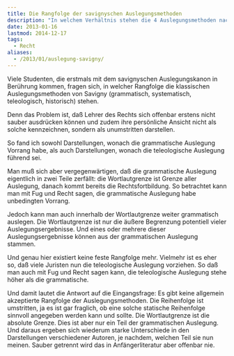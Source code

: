 ```yaml
---
title: Die Rangfolge der savignyschen Auslegungsmethoden
description: "In welchem Verhältnis stehen die 4 Auslegungsmethoden nach Savigny?"
date: 2013-01-16
lastmod: 2014-12-17
tags:
  - Recht
aliases:
  - /2013/01/auslegung-savigny/
---
```

Viele Studenten, die erstmals mit dem savignyschen Auslegungskanon in Berührung kommen, fragen sich, in welcher Rangfolge die klassischen Auslegungsmethoden von Savigny (grammatisch, systematisch, teleologisch, historisch) stehen.

Denn das Problem ist, daß Lehrer des Rechts sich offenbar erstens nicht sauber ausdrücken können und zudem ihre persönliche Ansicht nicht als solche kennzeichnen, sondern als unumstritten darstellen.

So fand ich sowohl Darstellungen, wonach die grammatische Auslegung Vorrang habe, als auch Darstellungen, wonach die teleologische Auslegung führend sei.

Man muß sich aber vergegenwärtigen, daß die grammatische Auslegung eigentlich in zwei Teile zerfällt: die Wortlautgrenze ist Grenze aller Auslegung, danach kommt bereits die Rechtsfortbildung. So betrachtet kann man mit Fug und Recht sagen, die grammatische Auslegung habe unbedingten Vorrang.

Jedoch kann man auch innerhalb der Wortlautgrenze weiter grammatisch auslegen. Die Wortlautgrenze ist nur die äußere Begrenzung potentiell vieler Auslegungsergebnisse. Und eines oder mehrere dieser Auslegungsergebnisse können aus der grammatischen Auslegung stammen.

Und genau hier existiert keine feste Rangfolge mehr. Vielmehr ist es eher so, daß viele Juristen nun die teleologische Auslegung vorziehen. So daß man auch mit Fug und Recht sagen kann, die teleologische Auslegung stehe höher als die grammatische.

Und damit lautet die Antwort auf die Eingangsfrage: Es gibt keine allgemein akzeptierte Rangfolge der Auslegungsmethoden. Die Reihenfolge ist umstritten, ja es ist gar fraglich, ob eine solche statische Reihenfolge sinnvoll angegeben werden kann und sollte. Die Wortlautgrenze ist die absolute Grenze. Dies ist aber nur ein Teil der grammatischen Auslegung. Und daraus ergeben sich wiederum starke Unterschiede in den Darstellungen verschiedener Autoren, je nachdem, welchen Teil sie nun meinen. Sauber getrennt wird das in Anfängerliteratur aber offenbar nie.